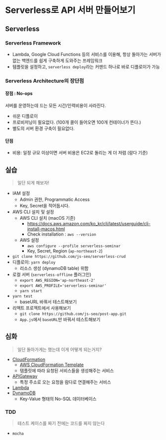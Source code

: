 # Serverless로 API 서버 만들어보기

## Serverless

### Serverless Framework

- Lambda, Google Cloud Functions 등의 서비스를 이용해, 항상 돌아가는 서버가 없는 백엔드를 쉽게 구축하게 도와주는 프레임워크
- 템플릿을 설정하고, `serverless deploy`라는 커맨드 하나로 바로 디플로이가 가능 

### Serverless Architecture의 장단점

#### 장점 : No-ops

서버를 운영하는데 드는 모든 시간/인력비용이 사라진다.

- 쉬운 디플로이
- 프로비저닝이 필요없다. (100개 콜이 들어오면 100개 컨테이너가 뜬다.)
- 별도의 서버 환경 구축이 필요없다.

#### 단점

- 비용: 일정 규모 이상이면 서버 비용은 EC2로 돌리는 게 더 저렴 (람다 기준)

## 실습

>  일단 되게 해보자!

- IAM 설정
  - Admin 권한, Programmatic Access
  - Key, Secret을 적어둡시다.
- AWS CLI 설치 및 설정
  - AWS CLI 설치 (macOS 기준)
    - https://docs.aws.amazon.com/ko_kr/cli/latest/userguide/cli-install-macos.html
    - Check installation : `aws --version`
  - AWS 설정
    - `aws configure --profile serverless-seminar`
    - Key, Secret, Region (`ap-northeast-2`)
- `git clone https://github.com/js-seo/serverless-crud`
- 디플로이: `yarn deploy`
  - 리소스 생성 (dynamoDB table) 위함 
- 로컬 서버 (`serverless-offline` 플러그인)
  - `export AWS_REGION='ap-northeast-2'`
  - `export AWS_PROFILE='serverless-seminar'`
  - `yarn start`
- `yarn test`
  - baseURL 바꿔서 테스트해보기
- 리액트 프로젝트에서 사용해보기
  - `git clone https://github.com/js-seo/post-app.git`
  - `App.js`에서 `baseURL`만 바꿔서 테스트해보기

## 심화

>  일단 돌아가게는 했는데 이게 어떻게 되는거지?

- [CloudFormation](https://ap-northeast-2.console.aws.amazon.com/cloudformation/home?region=ap-northeast-2#/stacks?filter=active)
  - [AWS CloudFormation Template](https://docs.aws.amazon.com/ko_kr/AWSCloudFormation/latest/UserGuide/aws-template-resource-type-ref.html)
  - 템플릿에 따라 요청된 서비스들을 생성해주는 서비스
- [APIGateway](https://ap-northeast-2.console.aws.amazon.com/apigateway/home?region=ap-northeast-2#/)
  - 특정 주소로 오는 요청을 람다로 연결해주는 서비스
- [Lambda](https://ap-northeast-2.console.aws.amazon.com/lambda/home?region=ap-northeast-2#/functions)
- [DynamoDB](https://ap-northeast-2.console.aws.amazon.com/dynamodb/home?region=ap-northeast-2#tables:)
  - Key-Value 형태의 No-SQL 데이터베이스

### TDD

>  테스트 케이스를 짜기 전에는 코드를 짜지 않는다

- `mocha`